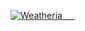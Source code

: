 [![Weatheria&nbsp;&nbsp;&nbsp;&nbsp;&nbsp;](https://img.shields.io/badge/Weatheria-Visit-blue?style=for-the-badge)](https://vercelweatheria.vercel.app/)
